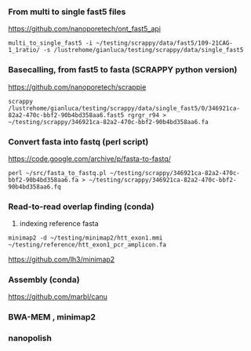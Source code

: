 ### From multi to single fast5 files

https://github.com/nanoporetech/ont_fast5_api

```
multi_to_single_fast5 -i ~/testing/scrappy/data/fast5/109-21CAG-1_1ratio/ -s /lustrehome/gianluca/testing/scrappy/data/single_fast5
```
### Basecalling, from fast5 to fasta (SCRAPPY python version)  
 
https://github.com/nanoporetech/scrappie

```
scrappy /lustrehome/gianluca/testing/scrappy/data/single_fast5/0/346921ca-82a2-470c-bbf2-90b4bd358aa6.fast5 rgrgr_r94 > ~/testing/scrappy/346921ca-82a2-470c-bbf2-90b4bd358aa6.fa
```

### Convert fasta into fastq (perl script)

https://code.google.com/archive/p/fasta-to-fastq/

```
perl ~/src/fasta_to_fastq.pl ~/testing/scrappy/346921ca-82a2-470c-bbf2-90b4bd358aa6.fa > ~/testing/scrappy/346921ca-82a2-470c-bbf2-90b4bd358aa6.fq
```

### Read-to-read overlap finding (conda)

1) indexing reference fasta

```
minimap2 -d ~/testing/minimap2/htt_exon1.mmi ~/testing/reference/htt_exon1_pcr_amplicon.fa
```

https://github.com/lh3/minimap2

### Assembly (conda)

https://github.com/marbl/canu

### BWA-MEM , minimap2


### nanopolish
